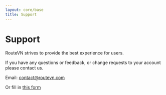 ```yaml
---
layout: core/base
title: Support
---
```


# Support

RouteVN strives to provide the best experience for users.

If you have any questions or feedback, or change requests to your account please contact us.

Email: contact@routevn.com

Or fill in [this form](https://tally.so/r/wzZ7rM)
